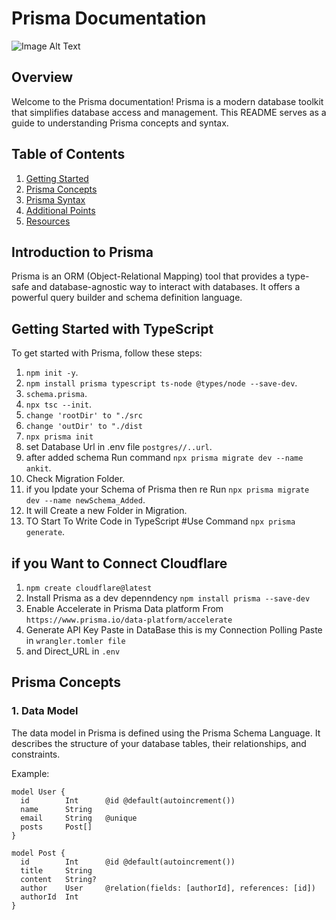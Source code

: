 # Prisma Documentation
![Image Alt Text](https://cdn.worldvectorlogo.com/logos/prisma-2.svg)

## Overview

Welcome to the Prisma documentation! Prisma is a modern database toolkit that simplifies database access and management. This README serves as a guide to understanding Prisma concepts and syntax.

## Table of Contents

1. [Getting Started](#getting-started)
2. [Prisma Concepts](#prisma-concepts)
4. [Prisma Syntax](#prisma-syntax)
5. [Additional Points](#additional-points)
6. [Resources](#resources)

## Introduction to Prisma

Prisma is an ORM (Object-Relational Mapping) tool that provides a type-safe and database-agnostic way to interact with databases. It offers a powerful query builder and schema definition language.

## Getting Started with TypeScript

To get started with Prisma, follow these steps:

1. `npm init -y`.
2. `npm install prisma typescript ts-node @types/node --save-dev`.
3. `schema.prisma`.
4. `npx tsc --init`.
5. `change 'rootDir' to "./src`
6. `change 'outDir' to "./dist`
7. `npx prisma init`
8. set Database Url in .env file `postgres//..url`.
9. after added schema Run command `npx prisma migrate dev --name ankit`.
10. Check Migration Folder.
11. if you Ipdate your Schema of Prisma then re Run `npx prisma migrate dev --name newSchema_Added`.
12. It will Create a new Folder in Migration.
13. TO Start To Write Code in TypeScript   #Use Command  `npx prisma generate`.



## if you Want to Connect Cloudflare

1. `npm create cloudflare@latest`
2. Install Prisma as a dev depenndency  `npm install prisma --save-dev`
3. Enable Accelerate in Prisma Data platform From `https://www.prisma.io/data-platform/accelerate`
4. Generate API Key Paste in DataBase  this is my Connection Polling  Paste in `wrangler.tomler file`
5. and Direct_URL in `.env`

## Prisma Concepts

### 1. Data Model

The data model in Prisma is defined using the Prisma Schema Language. It describes the structure of your database tables, their relationships, and constraints.

Example:

```prisma
model User {
  id        Int      @id @default(autoincrement())
  name      String
  email     String   @unique
  posts     Post[]
}

model Post {
  id        Int      @id @default(autoincrement())
  title     String
  content   String?
  author    User     @relation(fields: [authorId], references: [id])
  authorId  Int
}
